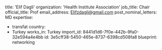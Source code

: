 title: 'Elif Dagli'
organization: 'Health Institute Association'
job_title: Chair
official_title: Prof
email_address: Elifzdagli@gmail.com
post_nominal_letters: MD
expertise:
  - transfat
country:
  - Turkey
works_in: Turkey
import_id: 8441d1d6-7f0e-442b-9fa0-32e594a4e4bb
id: 3e5cff38-5450-465e-8737-6398cd508fa8
blueprint: networking
